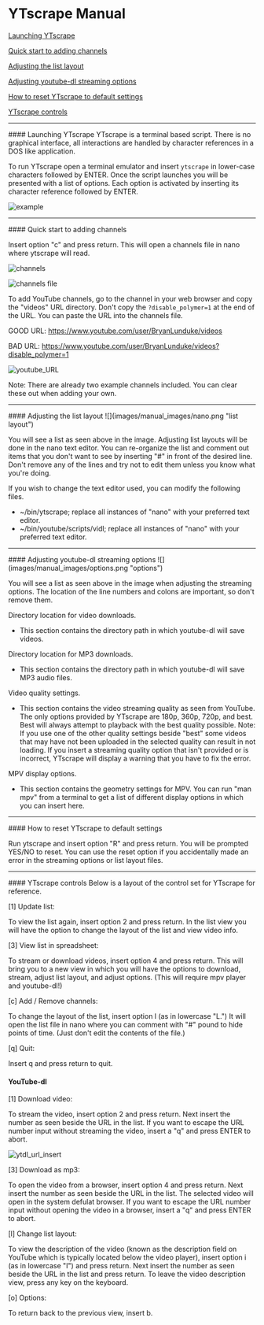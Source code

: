 # YTscrape Manual

[Launching YTscrape](#launch)

[Quick start to adding channels](#add_channels)

[Adjusting the list layout](#listlayout)

[Adjusting youtube-dl streaming options](#options)

[How to reset YTscrape to default settings](#reset)

[YTscrape controls](#ytscrape_controls)

---
<a name="launch"/>
#### Launching YTscrape
YTscrape is a terminal based script. There is no graphical interface, all interactions are handled by character references in a DOS like application.

To run YTscrape open a terminal emulator and insert `ytscrape` in lower-case characters followed by ENTER. Once the script launches you will be presented with a list of options. Each option is activated by inserting its character reference followed by ENTER.

![](images/manual_images/example.png "example")

---
<a name="add_channels"/>
#### Quick start to adding channels

Insert option "c" and press return. This will open a channels file in nano where ytscrape will read.

![](images/add_channels.png "channels")

![](images/add_channels_file.png "channels file")

To add YouTube channels, go to the channel in your web browser and copy the "videos" URL directory. Don't copy the `?disable_polymer=1` at the end of the URL. You can paste the URL into the channels file.

GOOD URL: https://www.youtube.com/user/BryanLunduke/videos

BAD URL: https://www.youtube.com/user/BryanLunduke/videos?disable_polymer=1

![](images/youtube_URL.png "youtube_URL")

Note: There are already two example channels included. You can clear these out when adding your own.

---
<a name="listlayout"/>
#### Adjusting the list layout
![](images/manual_images/nano.png "list layout")

You will see a list as seen above in the image. Adjusting list layouts will be done in the nano text editor. You can re-organize the list and comment out items that you don't want to see by inserting "#" in front of the desired line. Don't remove any of the lines and try not to edit them unless you know what you're doing.

If you wish to change the text editor used, you can modify the following files.

- ~/bin/ytscrape; replace all instances of "nano" with your preferred text editor.
- ~/bin/youtube/scripts/vidl; replace all instances of "nano" with your preferred text editor.

---
<a name="options"/>
#### Adjusting youtube-dl streaming options
![](images/manual_images/options.png "options")

You will see a list as seen above in the image when adjusting the streaming options. The location of the line numbers and colons are important, so don't remove them.

Directory location for video downloads.

- This section contains the directory path in which youtube-dl will save videos.

Directory location for MP3 downloads.

- This section contains the directory path in which youtube-dl will save MP3 audio files.

Video quality settings.

- This section contains the video streaming quality as seen from YouTube. The only options provided by YTscrape are 180p, 360p, 720p, and best. Best will always attempt to playback with the best quality possible. Note: If you use one of the other quality settings beside "best" some videos that may have not been uploaded in the selected quality can result in not loading. If you insert  a streaming quality option that isn't provided or is incorrect, YTscrape will display a warning that you have to fix the error.

MPV display options.

- This section contains the geometry settings for MPV. You can run "man mpv" from a terminal to get a list of different display options in which you can insert here.

---
<a name="reset"/>
#### How to reset YTscrape to default settings

Run ytscrape and insert option "R" and press return. You will be prompted YES/NO to reset. You can use the reset option if you accidentally made an error in the streaming options or list layout files.

---
<a name="ytscrape_controls"/>
#### YTscrape controls
Below is a layout of the control set for YTscrape for reference.

[1] Update list:

To view the list again, insert option 2 and press return. In the list view you will have the option to change the layout of the list and view video info.

[3] View list in spreadsheet:

To stream or download videos, insert option 4 and press return. This will bring you to a new view in which you will have the options to download, stream, adjust list layout, and adjust options. (This will require mpv player and youtube-dl!)

[c] Add / Remove channels:

To change the layout of the list, insert option l (as in lowercase "L.") It will open the list file in nano where you can comment with "#" pound to hide points of time. (Just don't edit the contents of the file.)

[q] Quit:

Insert q and press return to quit.

#### YouTube-dl

[1] Download video:

To stream the video, insert option 2 and press return. Next insert the number as seen beside the URL in the list. If you want to escape the URL number input without streaming the video, insert a "q" and press ENTER to abort.

![](images/ytdl_url_insert.png "ytdl_url_insert")

[3] Download as mp3:

To open the video from a browser, insert option 4 and press return. Next insert the number as seen beside the URL in the list. The selected video will open in the system defulat browser. If you want to escape the URL number input without opening the video in a browser, insert a "q" and press ENTER to abort.

[l] Change list layout:

To view the description of the video (known as the description field on YouTube which is typically located below the video player), insert option i (as in lowercase "I")  and press return. Next insert the number as seen beside the URL in the list and press return. To leave the video description view, press any key on the keyboard.

[o] Options:

To return back to the previous view, insert b.